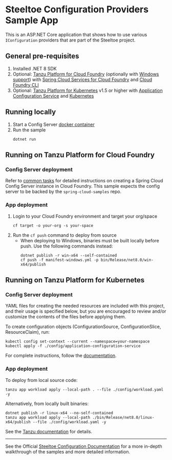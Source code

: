 # Steeltoe Configuration Providers Sample App

This is an ASP.NET Core application that shows how to use various `IConfiguration` providers that are part of the Steeltoe project.

## General pre-requisites

1. Installed .NET 8 SDK
1. Optional: [Tanzu Platform for Cloud Foundry](https://techdocs.broadcom.com/us/en/vmware-tanzu/platform/tanzu-platform-for-cloud-foundry/10-0/tpcf/concepts-overview.html)
   (optionally with [Windows support](https://techdocs.broadcom.com/us/en/vmware-tanzu/platform/tanzu-platform-for-cloud-foundry/10-0/tpcf/toc-tasw-install-index.html))
   with [Spring Cloud Services for Cloud Foundry](https://techdocs.broadcom.com/us/en/vmware-tanzu/spring/spring-cloud-services-for-cloud-foundry/3-3/scs-tanzu/index.html)
   and [Cloud Foundry CLI](https://techdocs.broadcom.com/us/en/vmware-tanzu/platform/tanzu-platform-for-cloud-foundry/6-0/tpcf/cf-cli-index.html)
1. Optional: [Tanzu Platform for Kubernetes](https://techdocs.broadcom.com/us/en/vmware-tanzu/standalone-components/tanzu-application-platform/1-12/tap/overview.html) v1.5 or higher
   with [Application Configuration Service](https://techdocs.broadcom.com/us/en/vmware-tanzu/standalone-components/application-configuration-service-for-tanzu/2-4/app-config-service/overview.html)
   and [Kubernetes](https://kubernetes.io/docs/tasks/tools/)

## Running locally

1. Start a Config Server [docker container](https://github.com/SteeltoeOSS/Samples/blob/main/CommonTasks.md)
1. Run the sample
   ```
   dotnet run
   ```

## Running on Tanzu Platform for Cloud Foundry

### Config Server deployment

Refer to [common tasks](https://github.com/SteeltoeOSS/Samples/blob/main/CommonTasks.md#provision-sccs-on-cloud-foundry)
for detailed instructions on creating a Spring Cloud Config Server instance in Cloud Foundry.
This sample expects the config server to be backed by the `spring-cloud-samples` repo.

### App deployment

1. Login to your Cloud Foundry environment and target your org/space
   ```
   cf target -o your-org -s your-space
   ```
1. Run the `cf push` command to deploy from source
   - When deploying to Windows, binaries must be built locally before push. Use the following commands instead:
     ```
     dotnet publish -r win-x64 --self-contained
     cf push -f manifest-windows.yml -p bin/Release/net8.0/win-x64/publish
     ```

## Running on Tanzu Platform for Kubernetes

### Config Server deployment

YAML files for creating the needed resources are included with this project, and their usage is specified below,
but you are encouraged to review and/or customize the contents of the files before applying them.

To create configuration objects (ConfigurationSource, ConfigurationSlice, ResourceClaim), run:
```
kubectl config set-context --current --namespace=your-namespace
kubectl apply -f ./config/application-configuration-service
```

For complete instructions, follow the [documentation](https://techdocs.broadcom.com/us/en/vmware-tanzu/standalone-components/application-configuration-service-for-tanzu/2-4/app-config-service/overview.html).

### App deployment

To deploy from local source code:
```
tanzu app workload apply --local-path . --file ./config/workload.yaml -y
```

Alternatively, from locally built binaries:
```
dotnet publish -r linux-x64 --no-self-contained
tanzu app workload apply --local-path ./bin/Release/net8.0/linux-x64/publish --file ./config/workload.yaml -y
```

See the [Tanzu documentation](https://techdocs.broadcom.com/us/en/vmware-tanzu/standalone-components/application-configuration-service-for-tanzu/2-4/app-config-service/gettingstarted-index.html) for details.

---

See the Official [Steeltoe Configuration Documentation](https://docs.steeltoe.io/api/v3/configuration/) for a more in-depth walkthrough of the samples and more detailed information.
